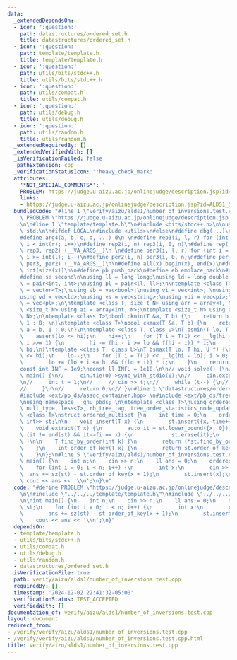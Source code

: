 ```yaml
---
data:
  _extendedDependsOn:
  - icon: ':question:'
    path: datastructures/ordered_set.h
    title: datastructures/ordered_set.h
  - icon: ':question:'
    path: template/template.h
    title: template/template.h
  - icon: ':question:'
    path: utils/bits/stdc++.h
    title: utils/bits/stdc++.h
  - icon: ':question:'
    path: utils/compat.h
    title: utils/compat.h
  - icon: ':question:'
    path: utils/debug.h
    title: utils/debug.h
  - icon: ':question:'
    path: utils/random.h
    title: utils/random.h
  _extendedRequiredBy: []
  _extendedVerifiedWith: []
  _isVerificationFailed: false
  _pathExtension: cpp
  _verificationStatusIcon: ':heavy_check_mark:'
  attributes:
    '*NOT_SPECIAL_COMMENTS*': ''
    PROBLEM: https://judge.u-aizu.ac.jp/onlinejudge/description.jsp?id=ALDS1_5_D
    links:
    - https://judge.u-aizu.ac.jp/onlinejudge/description.jsp?id=ALDS1_5_D
  bundledCode: "#line 1 \"verify/aizu/alds1/number_of_inversions.test.cpp\"\n#define\
    \ PROBLEM \"https://judge.u-aizu.ac.jp/onlinejudge/description.jsp?id=ALDS1_5_D\"\
    \n\n#line 1 \"template/template.h\"\n#include <bits/stdc++.h>\n\nusing namespace\
    \ std;\n\n#ifdef LOCAL\n#include <utils>\n#else\n#define dbg(...)\n#endif\n\n\
    #define arg4(a, b, c, d, ...) d\n \n#define rep3(i, l, r) for (int i = int(l);\
    \ i < int(r); i++)\n#define rep2(i, n) rep3(i, 0, n)\n#define rep(...) arg4(__VA_ARGS__,\
    \ rep3, rep2) (__VA_ARGS__)\n \n#define per3(i, l, r) for (int i = int(r) - 1;\
    \ i >= int(l); i--)\n#define per2(i, n) per3(i, 0, n)\n#define per(...) arg4(__VA_ARGS__,\
    \ per3, per2) (__VA_ARGS__)\n\n#define all(x) begin(x), end(x)\n#define sz(x)\
    \ int(size(x))\n\n#define pb push_back\n#define eb emplace_back\n#define fi first\n\
    #define se second\n\nusing ll = long long;\nusing ld = long double;\nusing pi\
    \ = pair<int, int>;\nusing pl = pair<ll, ll>;\n\ntemplate <class T> using vec\
    \ = vector<T>;\nusing vb = vec<bool>;\nusing vi = vec<int>; \nusing vl = vec<ll>;\n\
    using vd = vec<ld>;\nusing vs = vec<string>;\nusing vpi = vec<pi>;\nusing vpl\
    \ = vec<pl>;\n\ntemplate <class T, size_t N> using arr = array<T, N>;\ntemplate\
    \ <size_t N> using ai = array<int, N>;\ntemplate <size_t N> using al = array<ll,\
    \ N>;\n\ntemplate <class T>\nbool ckmin(T &a, T b) {\n    return b < a ? a = b,\
    \ 1 : 0; \n}\ntemplate <class T>\nbool ckmax(T &a, T b) {\n    return b > a ?\
    \ a = b, 1 : 0;\n}\n\ntemplate <class T, class U>\nT bsmin(T lo, T hi, U f) {\n\
    \    assert(lo <= hi);\n    hi++;\n    for (T i = T(1) << __lg(hi - lo); i > 0;\
    \ i >>= 1) {\n        hi -= (hi - i >= lo && f(hi - i)) * i;\n    }\n    return\
    \ hi;\n}\ntemplate <class T, class U>\nT bsmax(T lo, T hi, U f) {\n    assert(lo\
    \ <= hi);\n    lo--;\n    for (T i = T(1) << __lg(hi - lo); i > 0; i >>= 1) {\n\
    \        lo += (lo + i <= hi && f(lo + i)) * i;\n    }\n    return lo;\n}\n\n\
    const int INF = 1e9;\nconst ll INFL = 1e18;\n\n// void solve() {\n// }\n\n// int32_t\
    \ main() {\n//     cin.tie(0)->sync_with_stdio(0);\n//     cin.exceptions(cin.failbit);\n\
    \n//     int t = 1;\n//     // cin >> t;\n//     while (t--) {\n//         solve();\n\
    //     }\n\n//     return 0;\n// }\n#line 1 \"datastructures/ordered_set.h\"\n\
    #include <ext/pb_ds/assoc_container.hpp> \n#include <ext/pb_ds/tree_policy.hpp>\n\
    \nusing namespace __gnu_pbds; \n\ntemplate <class T>\nusing ordered_set = tree<T,\
    \ null_type, less<T>, rb_tree_tag, tree_order_statistics_node_update>;\n\ntemplate\
    \ <class T>\nstruct ordered_multiset {\n    int time = 0;\n    ordered_set<pair<T,\
    \ int>> st;\n\n    void insert(T x) {\n        st.insert({x, time++});\n    }\n\
    \    void extract(T x) {\n        auto it = st.lower_bound({x, 0});\n        if\
    \ (it != end(st) && it->fi == x) {\n            st.erase(it);\n        }\n   \
    \ }\n\n    T find_by_order(int k) {\n        return (*st.find_by_order(k)).first;\n\
    \    }\n    int order_of_key(T x) {\n        return st.order_of_key({x, 0});\n\
    \    }\n};\n#line 5 \"verify/aizu/alds1/number_of_inversions.test.cpp\"\n\nint\
    \ main() {\n    int n;\n    cin >> n;\n    ll ans = 0;\n    ordered_set<int> st;\n\
    \    for (int i = 0; i < n; i++) {\n        int x;\n        cin >> x;\n      \
    \  ans += sz(st) - st.order_of_key(x + 1);\n        st.insert(x);\n    }\n   \
    \ cout << ans << '\\n';\n}\n"
  code: "#define PROBLEM \"https://judge.u-aizu.ac.jp/onlinejudge/description.jsp?id=ALDS1_5_D\"\
    \n\n#include \"../../../template/template.h\"\n#include \"../../../datastructures/ordered_set.h\"\
    \n\nint main() {\n    int n;\n    cin >> n;\n    ll ans = 0;\n    ordered_set<int>\
    \ st;\n    for (int i = 0; i < n; i++) {\n        int x;\n        cin >> x;\n\
    \        ans += sz(st) - st.order_of_key(x + 1);\n        st.insert(x);\n    }\n\
    \    cout << ans << '\\n';\n}"
  dependsOn:
  - template/template.h
  - utils/bits/stdc++.h
  - utils/compat.h
  - utils/debug.h
  - utils/random.h
  - datastructures/ordered_set.h
  isVerificationFile: true
  path: verify/aizu/alds1/number_of_inversions.test.cpp
  requiredBy: []
  timestamp: '2024-12-02 22:41:32-05:00'
  verificationStatus: TEST_ACCEPTED
  verifiedWith: []
documentation_of: verify/aizu/alds1/number_of_inversions.test.cpp
layout: document
redirect_from:
- /verify/verify/aizu/alds1/number_of_inversions.test.cpp
- /verify/verify/aizu/alds1/number_of_inversions.test.cpp.html
title: verify/aizu/alds1/number_of_inversions.test.cpp
---
```


